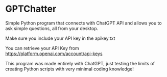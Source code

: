 # GPTChatter
Simple Python program that connects with ChatGPT API and allows you to ask simple questions, all from your desktop.

Make sure you include your API key in the apikey.txt

You can retrieve your API Key from https://platform.openai.com/account/api-keys


This program was made entirely with ChatGPT, just testing the limits of creating Python scripts with very minimal coding knowledge!
